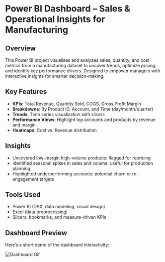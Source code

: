 # Power BI Dashboard – Sales & Operational Insights for Manufacturing

## Overview
This Power BI project visualizes and analyzes sales, quantity, and cost metrics from a manufacturing dataset to uncover trends, optimize pricing, and identify key performance drivers. Designed to empower managers with interactive insights for smarter decision-making.

## Key Features
- **KPIs**: Total Revenue, Quantity Sold, COGS, Gross Profit Margin
- **Breakdowns**: By Product ID, Account, and Time (day/month/quarter)
- **Trends**: Time series visualization with slicers
- **Performance Views**: Highlight top accounts and products by revenue and margin
- **Heatmaps**: Cost vs. Revenue distribution

## Insights
- Uncovered low-margin high-volume products: flagged for repricing
- Identified seasonal spikes in sales and volume: useful for production planning
- Highlighted underperforming accounts: potential churn or re-engagement targets

## Tools Used
- Power BI (DAX, data modeling, visual design)
- Excel (data preprocessing)
- Slicers, bookmarks, and measure-driven KPIs

## Dashboard Preview

Here’s a short demo of the dashboard interactivity:

![Dashboard Gif](screenshots/power_bi_plants.gif)
